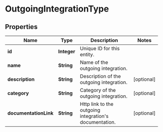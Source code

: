 

# OutgoingIntegrationType

## Properties

Name | Type | Description | Notes
------------ | ------------- | ------------- | -------------
**id** | **Integer** | Unique ID for this entity. | 
**name** | **String** | Name of the outgoing integration. | 
**description** | **String** | Description of the outgoing integration. |  [optional]
**category** | **String** | Category of the outgoing integration. |  [optional]
**documentationLink** | **String** | Http link to the outgoing integration&#39;s documentation. |  [optional]



